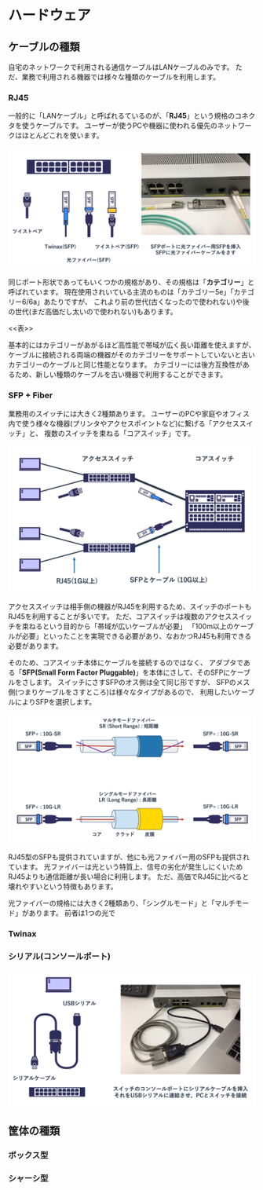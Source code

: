 # ハードウェア

## ケーブルの種類

自宅のネットワークで利用される通信ケーブルはLANケーブルのみです。
ただ、業務で利用される機器では様々な種類のケーブルを利用します。


### RJ45

一般的に「LANケーブル」と呼ばれるているのが、「**RJ45**」という規格のコネクタを使うケーブルです。
ユーザーが使うPCや機器に使われる優先のネットワークはほとんどこれを使います。

![image](./0015_image/01.png)

同じポート形状であってもいくつかの規格があり、その規格は「**カテゴリー**」と呼ばれています。
現在使用されいている主流のものは「カテゴリー5e」「カテゴリー6/6a」あたりですが、
これより前の世代(古くなったので使われない)や後の世代(まだ高価だし太いので使われない)もあります。

<<表>>

基本的にはカテゴリーがあがるほど高性能で帯域が広く長い距離を使えますが、
ケーブルに接続される両端の機器がそのカテゴリーをサポートしていないと古いカテゴリーのケーブルと同じ性能となります。
カテゴリーには後方互換性があるため、新しい種類のケーブルを古い機器で利用することができます。


### SFP + Fiber

業務用のスイッチには大きく2種類あります。
ユーザーのPCや家庭やオフィス内で使う様々な機器(プリンタやアクセスポイントなど)に繋げる「アクセススイッチ」と、
複数のスイッチを束ねる「コアスイッチ」です。

![image](./0015_image/02.png)

アクセススイッチは相手側の機器がRJ45を利用するため、スイッチのポートもRJ45を利用することが多いです。
ただ、コアスイッチは複数のアクセススイッチを束ねるという目的から「帯域が広いケーブルが必要」
「100m以上のケーブルが必要」といったことを実現できる必要があり、なおかつRJ45も利用できる必要があります。

そのため、コアスイッチ本体にケーブルを接続するのではなく、
アダプタである「**SFP(Small Form Factor Pluggable)**」を本体にさして、そのSFPにケーブルをさします。
スイッチにさすSFPのオス側は全て同じ形ですが、
SFPのメス側(つまりケーブルをさすところ)は様々なタイプがあるので、
利用したいケーブルによりSFPを選択します。

![image](./0015_image/03.png)

RJ45型のSFPも提供されていますが、他にも光ファイバー用のSFPも提供されています。
光ファイバーは光という特質上、信号の劣化が発生しにくいためRJ45よりも通信距離が長い場合に利用します。
ただ、高価でRJ45に比べると壊れやすいという特徴もあります。

光ファイバーの規格には大きく2種類あり、「シングルモード」と「マルチモード」があります。
前者は1つの光で

### Twinax

### シリアル(コンソールポート)

![image](./0015_image/04.png)



## 筐体の種類

### ボックス型


### シャーシ型
